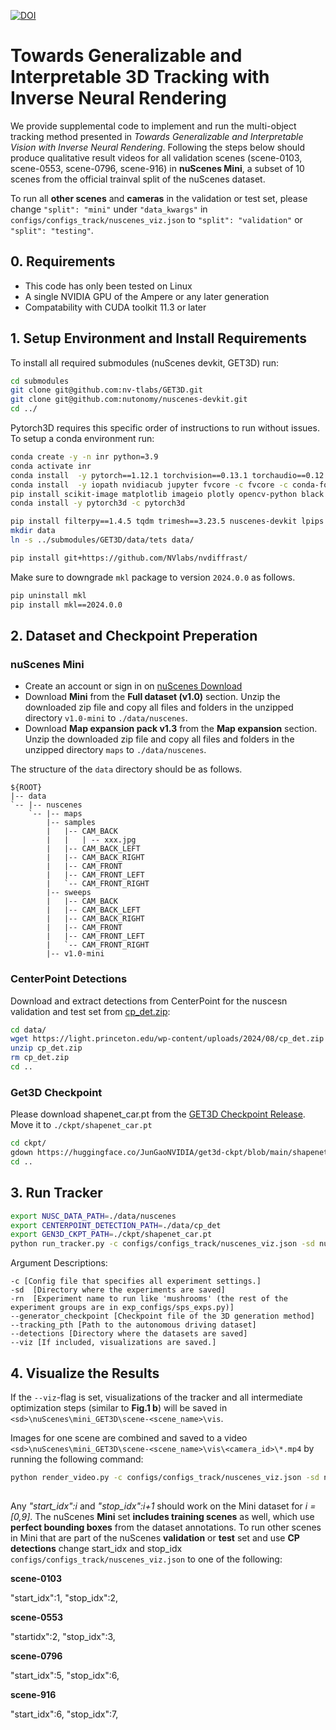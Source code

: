 [![DOI](https://zenodo.org/badge/DOI/10.5281/zenodo.15659175.svg)](https://doi.org/10.5281/zenodo.15659175)

# Towards Generalizable and Interpretable 3D Tracking with Inverse Neural Rendering

We provide supplemental code to implement and run the multi-object tracking method presented in *Towards Generalizable and Interpretable Vision with Inverse Neural Rendering*. Following the steps below should produce qualitative result videos for all validation scenes (scene-0103, scene-0553, scene-0796, scene-916) in **nuScenes Mini**, a subset of 10 scenes from the official trainval split of the nuScenes dataset.

To run all **other scenes** and **cameras** in the validation or test set, please change `"split": "mini"` under `"data_kwargs"` in `configs/configs_track/nuscenes_viz.json` to `"split": "validation"` or `"split": "testing"`. 

## 0. Requirements
- This code has only been tested on Linux
- A single NVIDIA GPU of the Ampere or any later generation
- Compatability with CUDA toolkit 11.3 or later

## 1. Setup Environment and Install Requirements

To install all required submodules (nuScenes devkit, GET3D) run:

```bash
cd submodules
git clone git@github.com:nv-tlabs/GET3D.git
git clone git@github.com:nutonomy/nuscenes-devkit.git
cd ../
```

Pytorch3D requires this specific order of instructions to run without issues. To setup a conda environment run:
```bash
conda create -y -n inr python=3.9
conda activate inr
conda install  -y pytorch==1.12.1 torchvision==0.13.1 torchaudio==0.12.1 cudatoolkit=11.3 -c pytorch
conda install  -y iopath nvidiacub jupyter fvcore -c fvcore -c conda-forge -c iopath -c bottler 
pip install scikit-image matplotlib imageio plotly opencv-python black usort flake8 flake8-bugbear flake8-comprehensions 
conda install -y pytorch3d -c pytorch3d

pip install filterpy==1.4.5 tqdm trimesh==3.23.5 nuscenes-devkit lpips ninja xatlas gdown urllib3 waymo-open-dataset-tf-2-11-0 moviepy
mkdir data
ln -s ../submodules/GET3D/data/tets data/

pip install git+https://github.com/NVlabs/nvdiffrast/
```

Make sure to downgrade `mkl` package to version `2024.0.0` as follows.
```bash
pip uninstall mkl
pip install mkl==2024.0.0
```

## 2. Dataset and Checkpoint Preperation

### nuScenes Mini
- Create an account or sign in on [nuScenes Download](https://www.nuscenes.org/nuscenes#download) 
- Download **Mini** from the **Full dataset (v1.0)** section. Unzip the downloaded zip file and copy all files and folders in the unzipped directory `v1.0-mini` to `./data/nuscenes`.
- Download **Map expansion pack v1.3** from the **Map expansion** section. Unzip the downloaded zip file and copy all files and folders in the unzipped directory `maps` to `./data/nuscenes`.

The structure of the `data` directory should be as follows.
```
${ROOT}
|-- data
`-- |-- nuscenes
    `-- |-- maps
        |-- samples
        |   |-- CAM_BACK
        |   |   | -- xxx.jpg
        |   |-- CAM_BACK_LEFT
        |   |-- CAM_BACK_RIGHT
        |   |-- CAM_FRONT
        |   |-- CAM_FRONT_LEFT
        |   `-- CAM_FRONT_RIGHT
        |-- sweeps
        |   |-- CAM_BACK
        |   |-- CAM_BACK_LEFT
        |   |-- CAM_BACK_RIGHT
        |   |-- CAM_FRONT
        |   |-- CAM_FRONT_LEFT
        |   `-- CAM_FRONT_RIGHT
        |-- v1.0-mini
```

### CenterPoint Detections
Download and extract detections from CenterPoint for the nuscesn validation and test set from [cp_det.zip](https://light.princeton.edu/wp-content/uploads/2024/08/cp_det.zip):

```bash
cd data/
wget https://light.princeton.edu/wp-content/uploads/2024/08/cp_det.zip
unzip cp_det.zip
rm cp_det.zip
cd ..
```

### Get3D Checkpoint
Please download shapenet_car.pt from the [GET3D Checkpoint Release](https://huggingface.co/JunGaoNVIDIA/get3d-ckpt/blob/main/shapenet_car.pt).
Move it to `./ckpt/shapenet_car.pt`

```bash
cd ckpt/
gdown https://huggingface.co/JunGaoNVIDIA/get3d-ckpt/blob/main/shapenet_car.pt
cd ..
```

## 3. Run Tracker

```bash
export NUSC_DATA_PATH=./data/nuscenes
export CENTERPOINT_DETECTION_PATH=./data/cp_det
export GEN3D_CKPT_PATH=./ckpt/shapenet_car.pt
python run_tracker.py -c configs/configs_track/nuscenes_viz.json -sd nuscenes_viz -rn nuscenes_viz --generator_checkpoint $GEN3D_CKPT_PATH --tracking_pth $NUSC_DATA_PATH --detections $CENTERPOINT_DETECTION_PATH --viz
```

Argument Descriptions:
```
-c [Config file that specifies all experiment settings.]
-sd  [Directory where the experiments are saved]
-rn  [Experiment name to run like 'mushrooms' (the rest of the experiment groups are in exp_configs/sps_exps.py)] 
--generator_checkpoint [Checkpoint file of the 3D generation method]
--tracking_pth [Path to the autonomous driving dataset]
--detections [Directory where the datasets are saved]
--viz [If included, visualizations are saved.]
```

## 4. Visualize the Results

If the `--viz`-flag is set, visualizations of the tracker and all intermediate optimization steps (similar to **Fig.1 b**) will be saved in `<sd>\nuScenes\mini_GET3D\scene-<scene_name>\vis`. 

Images for one scene are combined and saved to a video `<sd>\nuScenes\mini_GET3D\scene-<scene_name>\vis\<camera_id>\*.mp4` by running the following command:

```bash
python render_video.py -c configs/configs_track/nuscenes_viz.json -sd nuscenes_viz
```

##

Any *"start_idx":i* and *"stop_idx":i+1* should work on the Mini dataset for *i = [0,9]*. The nuScenes **Mini** set **includes training scenes** as well, which use **perfect bounding boxes** from the dataset annotations.
To run other scenes in Mini that are part of the nuScenes **validation** or **test** set and use **CP detections** change start_idx and stop_idx `configs/configs_track/nuscenes_viz.json` to one of the following:

**scene-0103**

"start_idx":1,
"stop_idx":2,

**scene-0553**

"startidx":2,
"stop_idx":3,

**scene-0796**

"start_idx":5,
"stop_idx":6,

**scene-916**

"start_idx":6,
"stop_idx":7,
